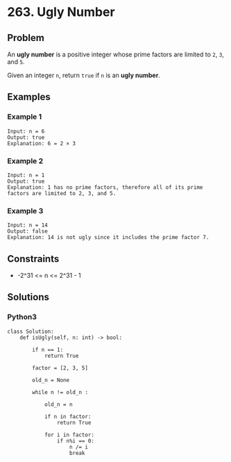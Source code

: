 # 263. Ugly Number

## Problem

An **ugly number** is a positive integer whose prime factors are limited to `2`, `3`, and `5`.

Given an integer `n`, return `true` if `n` is an **ugly number**.

## Examples

### Example 1

```
Input: n = 6
Output: true
Explanation: 6 = 2 × 3
```

### Example 2

```
Input: n = 1
Output: true
Explanation: 1 has no prime factors, therefore all of its prime factors are limited to 2, 3, and 5.
```

### Example 3

```
Input: n = 14
Output: false
Explanation: 14 is not ugly since it includes the prime factor 7.
```

## Constraints

* -2^31 <= n <= 2^31 - 1

## Solutions

### Python3

```
class Solution:
    def isUgly(self, n: int) -> bool:
        
        if n == 1:
            return True
        
        factor = [2, 3, 5]
        
        old_n = None
        
        while n != old_n :
            
            old_n = n
            
            if n in factor:
                return True
            
            for i in factor:
                if n%i == 0:
                    n /= i
                    break
```
